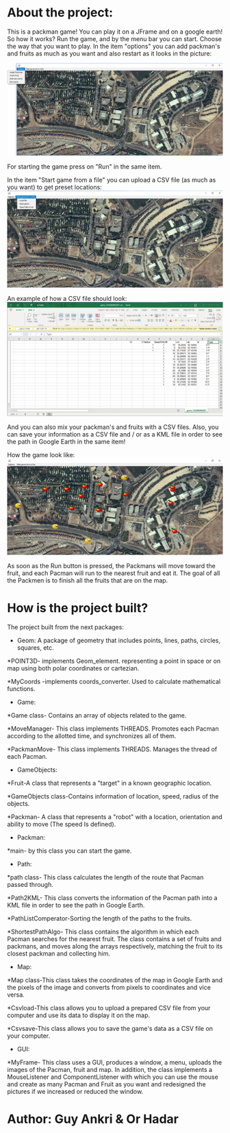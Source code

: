 #  About the project: 
This is a packman game! You can play it on a JFrame and on a google earth!
So how it works? 
Run the game, and by the menu bar you can start.
Choose the way that you want to play.
In the item "options" you can add packman's and fruits  as much as you want and also restart as it looks in the picture:

![github-small](https://raw.githubusercontent.com/orh92/PackmanGame/master/1.bmp)


For starting the game press on "Run" in the same item.

In the item "Start game from a file" you can upload a CSV file (as much as you want) to get preset locations:
![github-small](https://raw.githubusercontent.com/orh92/PackmanGame/master/2.bmp)

An example of how a CSV file should look:
![github-small](https://raw.githubusercontent.com/orh92/PackmanGame/master/3.bmp)

And you can also mix your packman's and fruits with a CSV files.
Also, you can save your information as a CSV file and / or as a KML file in order to see the path in Google Earth in the same item!

How the game look like:
![github-small](https://raw.githubusercontent.com/orh92/PackmanGame/master/4.bmp)

As soon as the Run button is pressed, the Packmans will move toward the fruit, and each Pacman will run to the nearest fruit and eat it. The goal of all the Packmen is to finish all the fruits that are on the map.




#  How is the project built?
The project built from the next packages: 

  - Geom:
A package of geometry that includes points, lines, paths, circles, squares, etc.

*POINT3D- implements  Geom_element. representing a point in space or on map using both polar coordinates or cartezian. 

*MyCoords -implements coords_converter. Used to calculate mathematical functions.

  - Game:

*Game class- Contains an array of objects related to the game.

*MoveManager- This class implements THREADS. Promotes each Pacman according to the allotted time, and synchronizes all of them.

*PackmanMove- This class implements THREADS. Manages the thread of each Pacman.

 - GameObjects:
 
 *Fruit-A class that represents a "target" in a known geographic location.

*GameObjects class-Contains information of location, speed, radius of the objects.

*Packman- A class that represents a "robot" with a location, orientation and ability to move (The speed Is defined).

 - Packman:

*main- by this class you can start the game.

 - Path:
 
 *path class- This class calculates the length of the route that Pacman passed through.

*Path2KML- This class converts the information of the Pacman path into a KML file in order to see the path in Google Earth.

*PathListComperator-Sorting the length of the paths to the fruits.

*ShortestPathAlgo- This class contains the algorithm in which each Pacman searches for the nearest fruit. The class contains a set of fruits and packmans, and moves along the arrays respectively, matching the fruit to its closest packman and collecting him.
 
 - Map:
 
 *Map class-This class takes the coordinates of the map in Google Earth and the pixels of the image and converts from pixels to coordinates and vice versa.

*Csvload-This class allows you to upload a prepared CSV file from your computer and use its data to display it on the map.

*Csvsave-This class allows you to save the game's data as a CSV file on your computer.

 - GUI:
 
 *MyFrame- This class uses a GUI, produces a window, a menu, uploads the images of the Pacman, fruit and map. In addition, the class implements a MouseListener and ComponentListener with which you can use the mouse and create as many Pacman and Fruit as you want and redesigned the pictures if we increased or reduced the window.
 
 
#  Author: Guy Ankri & Or Hadar
